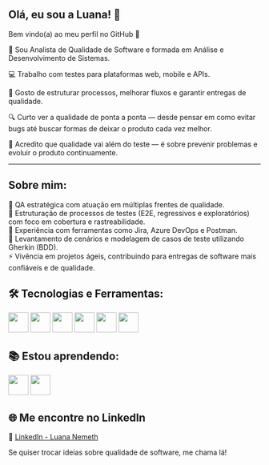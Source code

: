 ## Olá, eu sou a Luana! :sparkling_heart:
Bem vindo(a) ao meu perfil no GitHub :wave:

:woman: Sou Analista de Qualidade de Software e formada em Análise e Desenvolvimento de Sistemas.  

:computer: Trabalho com testes para plataformas web, mobile e APIs.  

:wrench: Gosto de estruturar processos, melhorar fluxos e garantir entregas de qualidade.  

:mag: Curto ver a qualidade de ponta a ponta — desde pensar em como evitar bugs até buscar formas de deixar o produto cada vez melhor.  

:rocket: Acredito que qualidade vai além do teste — é sobre prevenir problemas e evoluir o produto continuamente.

---

## Sobre mim:

:dart: QA estratégica com atuação em múltiplas frentes de qualidade.    
🧩 Estruturação de processos de testes (E2E, regressivos e exploratórios) com foco em cobertura e rastreabilidade.  
📎 Experiência com ferramentas como Jira, Azure DevOps e Postman.  
📝 Levantamento de cenários e modelagem de casos de teste utilizando Gherkin (BDD).  
⚡ Vivência em projetos ágeis, contribuindo para entregas de software mais confiáveis e de qualidade. 

## 🛠️ Tecnologias e Ferramentas: 

<img src="https://cdn.jsdelivr.net/gh/devicons/devicon@latest/icons/jira/jira-original-wordmark.svg" width="40" height="40"/> <img src="https://cdn.jsdelivr.net/gh/devicons/devicon@latest/icons/azuredevops/azuredevops-original.svg" width="40" height="40"/> <img src="https://cdn.jsdelivr.net/gh/devicons/devicon@latest/icons/postman/postman-original.svg" width="40" height="40"/> <img src="https://cdn.jsdelivr.net/gh/devicons/devicon@latest/icons/insomnia/insomnia-original.svg" width="40" height="40"/> <img src="https://cdn.jsdelivr.net/gh/devicons/devicon@latest/icons/android/android-original.svg" width="40" height="40"/> <img src="https://cdn.jsdelivr.net/gh/devicons/devicon@latest/icons/apple/apple-original.svg" width="40" height="40"/>

## :books: Estou aprendendo:
<img src="https://cdn.jsdelivr.net/gh/devicons/devicon@latest/icons/javascript/javascript-original.svg" width="40" height="40"/> <img src="https://cdn.jsdelivr.net/gh/devicons/devicon@latest/icons/cypressio/cypressio-original.svg" width="40" height="40"/>

## 🌐 Me encontre no LinkedIn 
:handbag: [LinkedIn - Luana Nemeth](https://www.linkedin.com/in/luananemeth/)  

Se quiser trocar ideias sobre qualidade de software, me chama lá!
